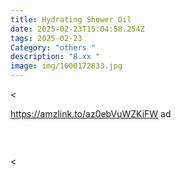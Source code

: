```yaml
---
title: Hydrating Shower Oil
date: 2025-02-23T15:04:58.254Z
tags: 2025-02-23
Category: "others "
description: "8.xx "
image: img/1000172833.jpg
---
```

<

https://amzlink.to/az0ebVuWZKiFW ad

﻿

![]()

<